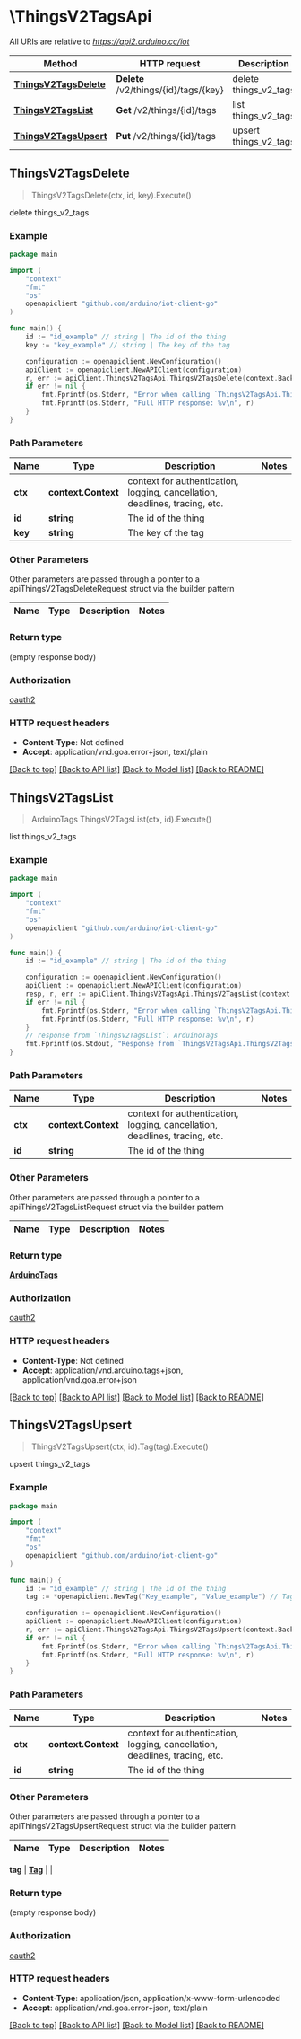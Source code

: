 # \ThingsV2TagsApi

All URIs are relative to *https://api2.arduino.cc/iot*

Method | HTTP request | Description
------------- | ------------- | -------------
[**ThingsV2TagsDelete**](ThingsV2TagsApi.md#ThingsV2TagsDelete) | **Delete** /v2/things/{id}/tags/{key} | delete things_v2_tags
[**ThingsV2TagsList**](ThingsV2TagsApi.md#ThingsV2TagsList) | **Get** /v2/things/{id}/tags | list things_v2_tags
[**ThingsV2TagsUpsert**](ThingsV2TagsApi.md#ThingsV2TagsUpsert) | **Put** /v2/things/{id}/tags | upsert things_v2_tags



## ThingsV2TagsDelete

> ThingsV2TagsDelete(ctx, id, key).Execute()

delete things_v2_tags



### Example

```go
package main

import (
    "context"
    "fmt"
    "os"
    openapiclient "github.com/arduino/iot-client-go"
)

func main() {
    id := "id_example" // string | The id of the thing
    key := "key_example" // string | The key of the tag

    configuration := openapiclient.NewConfiguration()
    apiClient := openapiclient.NewAPIClient(configuration)
    r, err := apiClient.ThingsV2TagsApi.ThingsV2TagsDelete(context.Background(), id, key).Execute()
    if err != nil {
        fmt.Fprintf(os.Stderr, "Error when calling `ThingsV2TagsApi.ThingsV2TagsDelete``: %v\n", err)
        fmt.Fprintf(os.Stderr, "Full HTTP response: %v\n", r)
    }
}
```

### Path Parameters


Name | Type | Description  | Notes
------------- | ------------- | ------------- | -------------
**ctx** | **context.Context** | context for authentication, logging, cancellation, deadlines, tracing, etc.
**id** | **string** | The id of the thing | 
**key** | **string** | The key of the tag | 

### Other Parameters

Other parameters are passed through a pointer to a apiThingsV2TagsDeleteRequest struct via the builder pattern


Name | Type | Description  | Notes
------------- | ------------- | ------------- | -------------



### Return type

 (empty response body)

### Authorization

[oauth2](../README.md#oauth2)

### HTTP request headers

- **Content-Type**: Not defined
- **Accept**: application/vnd.goa.error+json, text/plain

[[Back to top]](#) [[Back to API list]](../README.md#documentation-for-api-endpoints)
[[Back to Model list]](../README.md#documentation-for-models)
[[Back to README]](../README.md)


## ThingsV2TagsList

> ArduinoTags ThingsV2TagsList(ctx, id).Execute()

list things_v2_tags



### Example

```go
package main

import (
    "context"
    "fmt"
    "os"
    openapiclient "github.com/arduino/iot-client-go"
)

func main() {
    id := "id_example" // string | The id of the thing

    configuration := openapiclient.NewConfiguration()
    apiClient := openapiclient.NewAPIClient(configuration)
    resp, r, err := apiClient.ThingsV2TagsApi.ThingsV2TagsList(context.Background(), id).Execute()
    if err != nil {
        fmt.Fprintf(os.Stderr, "Error when calling `ThingsV2TagsApi.ThingsV2TagsList``: %v\n", err)
        fmt.Fprintf(os.Stderr, "Full HTTP response: %v\n", r)
    }
    // response from `ThingsV2TagsList`: ArduinoTags
    fmt.Fprintf(os.Stdout, "Response from `ThingsV2TagsApi.ThingsV2TagsList`: %v\n", resp)
}
```

### Path Parameters


Name | Type | Description  | Notes
------------- | ------------- | ------------- | -------------
**ctx** | **context.Context** | context for authentication, logging, cancellation, deadlines, tracing, etc.
**id** | **string** | The id of the thing | 

### Other Parameters

Other parameters are passed through a pointer to a apiThingsV2TagsListRequest struct via the builder pattern


Name | Type | Description  | Notes
------------- | ------------- | ------------- | -------------


### Return type

[**ArduinoTags**](ArduinoTags.md)

### Authorization

[oauth2](../README.md#oauth2)

### HTTP request headers

- **Content-Type**: Not defined
- **Accept**: application/vnd.arduino.tags+json, application/vnd.goa.error+json

[[Back to top]](#) [[Back to API list]](../README.md#documentation-for-api-endpoints)
[[Back to Model list]](../README.md#documentation-for-models)
[[Back to README]](../README.md)


## ThingsV2TagsUpsert

> ThingsV2TagsUpsert(ctx, id).Tag(tag).Execute()

upsert things_v2_tags



### Example

```go
package main

import (
    "context"
    "fmt"
    "os"
    openapiclient "github.com/arduino/iot-client-go"
)

func main() {
    id := "id_example" // string | The id of the thing
    tag := *openapiclient.NewTag("Key_example", "Value_example") // Tag | 

    configuration := openapiclient.NewConfiguration()
    apiClient := openapiclient.NewAPIClient(configuration)
    r, err := apiClient.ThingsV2TagsApi.ThingsV2TagsUpsert(context.Background(), id).Tag(tag).Execute()
    if err != nil {
        fmt.Fprintf(os.Stderr, "Error when calling `ThingsV2TagsApi.ThingsV2TagsUpsert``: %v\n", err)
        fmt.Fprintf(os.Stderr, "Full HTTP response: %v\n", r)
    }
}
```

### Path Parameters


Name | Type | Description  | Notes
------------- | ------------- | ------------- | -------------
**ctx** | **context.Context** | context for authentication, logging, cancellation, deadlines, tracing, etc.
**id** | **string** | The id of the thing | 

### Other Parameters

Other parameters are passed through a pointer to a apiThingsV2TagsUpsertRequest struct via the builder pattern


Name | Type | Description  | Notes
------------- | ------------- | ------------- | -------------

 **tag** | [**Tag**](Tag.md) |  | 

### Return type

 (empty response body)

### Authorization

[oauth2](../README.md#oauth2)

### HTTP request headers

- **Content-Type**: application/json, application/x-www-form-urlencoded
- **Accept**: application/vnd.goa.error+json, text/plain

[[Back to top]](#) [[Back to API list]](../README.md#documentation-for-api-endpoints)
[[Back to Model list]](../README.md#documentation-for-models)
[[Back to README]](../README.md)

